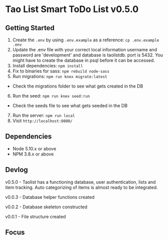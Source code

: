 # Tao List Smart ToDo List v0.5.0

## Getting Started

1. Create the `.env` by using `.env.example` as a reference: `cp .env.example .env`
2. Update the .env file with your correct local information username and password are 'development' and database is taolistdb. port is 5432. You might have to create the database in psql before it can be accessed.
3. Install dependencies: `npm install`
4. Fix to binaries for sass: `npm rebuild node-sass`
5. Run migrations: `npm run knex migrate:latest`
  - Check the migrations folder to see what gets created in the DB
6. Run the seed: `npm run knex seed:run`
  - Check the seeds file to see what gets seeded in the DB
7. Run the server: `npm run local`
8. Visit `http://localhost:8080/`

## Dependencies

- Node 5.10.x or above
- NPM 3.8.x or above

## Devlog

v0.5.0 - Taolist has a functioning database, user authentication, lists and item tracking. Auto categorizing of items is almost ready to be integrated.

v0.0.3 - Database helper functions created

v0.0.2 - Database skeleton constructed

v0.0.1 - File structure created

## Focus
